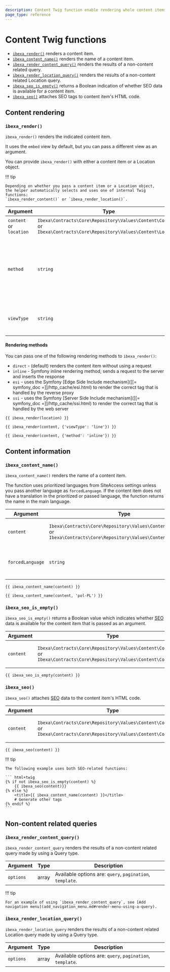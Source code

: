 ```yaml
---
description: Content Twig function enable rendering whole content items and their information.
page_type: reference
---
```


# Content Twig functions

- [`ibexa_render()`](#ibexa_render) renders a content item.
- [`ibexa_content_name()`](#ibexa_content_name) renders the name of a content item.
- [`ibexa_render_content_query()`](#ibexa_render_content_query) renders the results of a non-content related query.
- [`ibexa_render_location_query()`](#ibexa_render_location_query) renders the results of a non-content related Location query.
- [`ibexa_seo_is_empty()`](#ibexa_seo_is_empty) returns a Boolean indication of whether SEO data is available for a content item.
- [`ibexa_seo()`](#ibexa_seo) attaches SEO tags to content item's HTML code.

## Content rendering

### `ibexa_render()`

`ibexa_render()` renders the indicated content item.

It uses the `embed` view by default, but you can pass a different view as an argument.

You can provide `ibexa_render()` with either a content item or a Location object.

!!! tip

    Depending on whether you pass a content item or a Location object,
    the helper automatically selects and uses one of internal Twig functions:
    `ibexa_render_content()` or `ibexa_render_location()`.

|Argument|Type|Description|
|------|------|------|
|`content`</br>or</br>`location`|`Ibexa\Contracts\Core\Repository\Values\Content\Content`</br>or</br>`Ibexa\Contracts\Core\Repository\Values\Content\Location`|content item or its Location.|
|`method`|`string`|(optional) [Rendering method](#rendering-methods). One of: `direct`, `inline`, `esi`, `ssi`. (Default method is `direct`)|
|`viewType`|`string`|(optional) [View type](template_configuration.md#view-types). (Default view type is `embed`)|

#### Rendering methods

You can pass one of the following rendering methods to `ibexa_render()`:

- `direct` - (default) renders the content item without using a request
- `inline` - Symfony inline rendering method, sends a request to the server and inserts the response
- `esi` - uses the Symfony [Edge Side Include mechanism]([[= symfony_doc =]]/http_cache/esi.html) to render the correct tag that is handled by the reverse proxy
- `ssi` - uses the Symfony [Server Side Include mechanism]([[= symfony_doc =]]/http_cache/ssi.html) to render the correct tag that is handled by the web server

``` html+twig
{{ ibexa_render(location) }}

{{ ibexa_render(content, {'viewType': 'line'}) }}

{{ ibexa_render(content, {'method': 'inline'}) }}
```

## Content information

### `ibexa_content_name()`

`ibexa_content_name()` renders the name of a content item.

The function uses prioritized languages from SiteAccess settings unless you pass another language as `forcedLanguage`.
If the content item does not have a translation in the prioritized or passed language,
the function returns the name in the main language.

| Argument | Type | Description |
|---------------|------|-------------|
| `content` | `Ibexa\Contracts\Core\Repository\Values\Content\Content`</br>or</br>`Ibexa\Contracts\Core\Repository\Values\Content\ContentInfo` | Content item or its ContentInfo object.|
| `forcedLanguage` | `string` | (optional) Language to use (for example, `fre-FR`). |

``` html+twig
{{ ibexa_content_name(content) }}

{{ ibexa_content_name(content, 'pol-PL') }}
```

### `ibexa_seo_is_empty()`

`ibexa_seo_is_empty()` returns a Boolean value which indicates whether [SEO](https://doc.ibexa.co/projects/userguide/en/latest/search_engine_optimization/seo/) data is available for the content item that is passed as an argument.

| Argument | Type | Description |
|---------------|------|-------------|
| `content` | `Ibexa\Contracts\Core\Repository\Values\Content\Content`</br>or</br>`Ibexa\Contracts\Core\Repository\Values\Content\ContentInfo` | Content item or its ContentInfo object.|

``` html+twig
{{ ibexa_seo_is_empty(content) }}
```

### `ibexa_seo()`

`ibexa_seo()` attaches [SEO](https://doc.ibexa.co/projects/userguide/en/latest/search_engine_optimization/seo/) 
data to the content item's HTML code.

| Argument | Type | Description |
|---------------|------|-------------|
| `content` | `Ibexa\Contracts\Core\Repository\Values\Content\Content`</br>or</br>`Ibexa\Contracts\Core\Repository\Values\Content\ContentInfo` | Content item or its ContentInfo object.|

``` html+twig
{{ ibexa_seo(content) }}
```

!!! tip 

    The following example uses both SEO-related functions:

    ``` html+twig
    {% if not ibexa_seo_is_empty(content) %}
        {{ ibexa_seo(content)}}
    {% else %}
        <title>{{ ibexa_content_name(content) }}</title>
        # Generate other tags
    {% endif %}
    ```

## Non-content related queries

### `ibexa_render_content_query()`

`ibexa_render_content_query` renders the results of a non-content related query made by using a Query type.

|Argument|Type|Description|
|------|------|------|
|`options`|array|Available options are: `query`, `pagination`, `template`.|

!!! tip

    For an example of using `ibexa_render_content_query`, see [Add navigation menu](add_navigation_menu.md#render-menu-using-a-query).

### `ibexa_render_location_query()`

`ibexa_render_location_query` renders the results of a non-content related Location query made by using a Query type.

|Argument|Type|Description|
|------|------|------|
|`options`|array|Available options are: `query`, `pagination`, `template`.|
